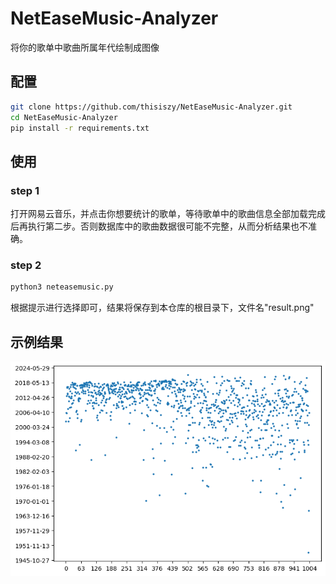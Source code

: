 # NetEaseMusic-Analyzer
将你的歌单中歌曲所属年代绘制成图像

## 配置
```bash
git clone https://github.com/thisiszy/NetEaseMusic-Analyzer.git
cd NetEaseMusic-Analyzer
pip install -r requirements.txt
```

## 使用
### step 1
打开网易云音乐，并点击你想要统计的歌单，等待歌单中的歌曲信息全部加载完成后再执行第二步。否则数据库中的歌曲数据很可能不完整，从而分析结果也不准确。

### step 2
```bash
python3 neteasemusic.py
```
根据提示进行选择即可，结果将保存到本仓库的根目录下，文件名"result.png"

## 示例结果
![](./images/result.png)